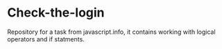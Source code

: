 # Check-the-login
Repository for a task from javascript.info, it contains working with logical operators and if statments.
